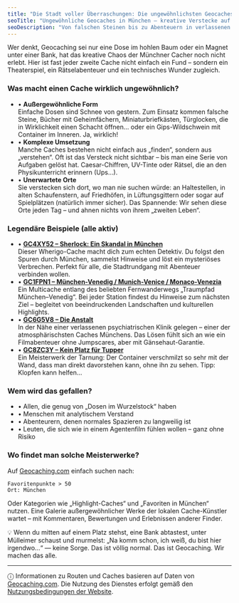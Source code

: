 ```yaml
---
title: "Die Stadt voller Überraschungen: Die ungewöhnlichsten Geocaches in München und Umgebung"
seoTitle: "Ungewöhnliche Geocaches in München — kreative Verstecke auf neuem Niveau"
seoDescription: "Von falschen Steinen bis zu Abenteuern in verlassenen Kliniken: Geocaching in München überrascht selbst erfahrene Sucher. Eine Übersicht der originellsten Caches."
---
```


<div class="introText">
Wer denkt, Geocaching sei nur eine Dose im hohlen Baum oder ein Magnet unter einer Bank, hat das kreative Chaos der Münchner Cacher noch nicht erlebt. Hier ist fast jeder zweite Cache nicht einfach ein Fund – sondern ein Theaterspiel, ein Rätselabenteuer und ein technisches Wunder zugleich.
</div>

### **Was macht einen Cache wirklich ungewöhnlich?**

- • **Außergewöhnliche Form**  
Einfache Dosen sind Schnee von gestern. Zum Einsatz kommen falsche Steine, Bücher mit Geheimfächern, Miniaturbriefkästen, Türglocken, die in Wirklichkeit einen Schacht öffnen… oder ein Gips-Wildschwein mit Container im Inneren. Ja, wirklich!
- • **Komplexe Umsetzung**  
Manche Caches bestehen nicht einfach aus „finden“, sondern aus „verstehen“. Oft ist das Versteck nicht sichtbar – bis man eine Serie von Aufgaben gelöst hat. Caesar-Chiffren, UV-Tinte oder Rätsel, die an den Physikunterricht erinnern (Ups…).
- • **Unerwartete Orte**  
Sie verstecken sich dort, wo man nie suchen würde: an Haltestellen, in alten Schaufenstern, auf Friedhöfen, in Lüftungsgittern oder sogar auf Spielplätzen (natürlich immer sicher). Das Spannende: Wir sehen diese Orte jeden Tag – und ahnen nichts von ihrem „zweiten Leben“.

### **Legendäre Beispiele (alle aktiv)**

- • [**GC4XY52 – Sherlock: Ein Skandal in München**](https://www.geocaching.com/geocache/GC4XY52)  
Dieser Wherigo-Cache macht dich zum echten Detektiv. Du folgst den Spuren durch München, sammelst Hinweise und löst ein mysteriöses Verbrechen. Perfekt für alle, die Stadtrundgang mit Abenteuer verbinden wollen.
- • [**GC1FPN1 – München-Venedig / Munich-Venice / Monaco-Venezia**](https://www.geocaching.com/geocache/GC1FPN1)  
Ein Multicache entlang des beliebten Fernwanderwegs „Traumpfad München–Venedig“. Bei jeder Station findest du Hinweise zum nächsten Ziel – begleitet von beeindruckenden Landschaften und kulturellen Highlights.
- • [**GC6G5V8 – Die Anstalt**](https://www.geocaching.com/geocache/GC6G5V8)  
In der Nähe einer verlassenen psychiatrischen Klinik gelegen – einer der atmosphärischsten Caches Münchens. Das Lösen fühlt sich an wie ein Filmabenteuer ohne Jumpscares, aber mit Gänsehaut-Garantie.
- • [**GC8ZC3Y – Kein Platz für Tupper**](https://www.geocaching.com/geocache/GC8ZC3Y)  
Ein Meisterwerk der Tarnung: Der Container verschmilzt so sehr mit der Wand, dass man direkt davorstehen kann, ohne ihn zu sehen. Tipp: Klopfen kann helfen…

### **Wem wird das gefallen?**

- • Allen, die genug von „Dosen im Wurzelstock“ haben  
- • Menschen mit analytischem Verstand  
- • Abenteurern, denen normales Spazieren zu langweilig ist  
- • Leuten, die sich wie in einem Agentenfilm fühlen wollen – ganz ohne Risiko

### **Wo findet man solche Meisterwerke?**

Auf [Geocaching.com](https://www.geocaching.com/) einfach suchen nach:

```
Favoritenpunkte > 50  
Ort: München
```
Oder Kategorien wie „Highlight-Caches“ und „Favoriten in München“ nutzen. Eine Galerie außergewöhnlicher Werke der lokalen Cache-Künstler wartet – mit Kommentaren, Bewertungen und Erlebnissen anderer Finder.

<p class="tips">
💡 Wenn du mitten auf einem Platz stehst, eine Bank abtastest, unter Mülleimer schaust und murmelst:  
„Na komm schon, ich weiß, du bist hier irgendwo...“  
— keine Sorge. Das ist völlig normal. Das ist Geocaching. Wir machen das alle.
</p>

---

<div class="terms">
ⓘ Informationen zu Routen und Caches basieren auf Daten von <a href="https://www.geocaching.com/" target="_blank">Geocaching.com</a>. Die Nutzung des Dienstes erfolgt gemäß den <a href="https://www.geocaching.com/account/documents/terms" target="_blank">Nutzungsbedingungen der Website</a>.
</div>

